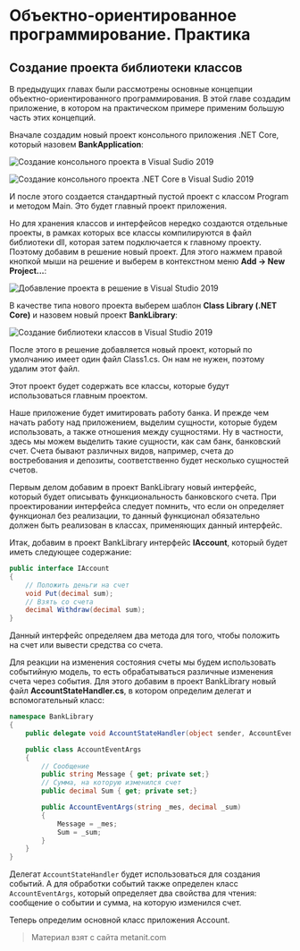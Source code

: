 # Объектно-ориентированное программирование. Практика

## Создание проекта библиотеки классов

В предыдущих главах были рассмотрены основные концепции объектно-ориентированного программирования. В этой главе создадим приложение, в котором на практическом примере применим большую часть этих концепций.

Вначале создадим новый проект консольного приложения .NET Core, который назовем **BankApplication**:

![Создание консольного проекта в Visual Sudio 2019](https://metanit.com/sharp/tutorial/./pics/3.4.png)

![Создание консольного проекта .NET Core в Visual Sudio 2019](https://metanit.com/sharp/tutorial/./pics/3.24.png)

И после этого создается стандартный пустой проект с классом Program и методом Main. Это будет главный проект приложения.

Но для хранения классов и интерфейсов нередко создаются отдельные проекты, в рамках которых все классы компилируются в файл библиотеки dll, которая затем подключается к главному проекту. Поэтому добавим в решение новый проект. Для этого нажмем правой кнопкой мыши на решение и выберем в контекстном меню **Add -> New Project...**:

![Добавление проекта в решение в Visual Studio 2019](https://metanit.com/sharp/tutorial/./pics/3.5.png)

В качестве типа нового проекта выберем шаблон **Class Library (.NET Core)** и назовем новый проект **BankLibrary**:

![Создание библиотеки классов в Visual Studio 2019](https://metanit.com/sharp/tutorial/./pics/3.6.png)

После этого в решение добавляется новый проект, который по умолчанию имеет один файл Class1.cs. Он нам не нужен, поэтому удалим этот файл.

Этот проект будет содержать все классы, которые будут использоваться главным проектом.

Наше приложение будет имитировать работу банка. И прежде чем начать работу над приложением, выделим сущности, которые будем использовать, а также отношения между сущностями. Ну в частности, здесь мы можем выделить такие сущности, как сам банк, банковский счет. Счета бывают различных видов, например, счета до востребования и депозиты, соответственно будет несколько сущностей счетов.

Первым делом добавим в проект BankLibrary новый интерфейс, который будет описывать функциональность банковского счета. При проектировании интерфейса следует помнить, что если он определяет функционал без реализации, то данный функционал обязательно должен быть реализован в классах, применяющих данный интерфейс.

Итак, добавим в проект BankLibrary интерфейс **IAccount**, который будет иметь следующее содержание:

```cs
public interface IAccount
{
    // Положить деньги на счет
    void Put(decimal sum);
    // Взять со счета
    decimal Withdraw(decimal sum);
}
```

Данный интерфейс определяем два метода для того, чтобы положить на счет или вывести средства со счета.

Для реакции на изменения состояния счеты мы будем использовать событийную модель, то есть обрабатываться различные изменения счета через события. Для этого добавим в проект BankLibrary новый файл **AccountStateHandler.cs**, в котором определим делегат и вспомогательный класс:

```cs
namespace BankLibrary
{
    public delegate void AccountStateHandler(object sender, AccountEventArgs e);

    public class AccountEventArgs
    {
        // Сообщение
        public string Message { get; private set;}
        // Сумма, на которую изменился счет
        public decimal Sum { get; private set;}

        public AccountEventArgs(string _mes, decimal _sum)
        {
            Message = _mes;
            Sum = _sum;
        }
    }
}
```

Делегат `AccountStateHandler` будет использоваться для создания событий. А для обработки событий также определен класс `AccountEventArgs`, который определяет два свойства для чтения: сообщение о событии и сумма, на которую изменился счет.

Теперь определим основной класс приложения Account.


> Материал взят с сайта metanit.com